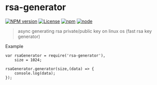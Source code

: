 
# rsa-generator

[![NPM version](https://img.shields.io/npm/v/rsa-generator.svg)](https://www.npmjs.com/package/rsa-generator)
[![License](https://img.shields.io/badge/License-MIT-brightgreen.svg)](https://opensource.org/licenses/MIT)
[![npm](https://img.shields.io/npm/dt/rsa-generator.svg)](https://www.npmjs.com/package/rsa-generator)
[![node](https://img.shields.io/node/v/rsa-generator.svg)](https://nodejs.org/en/download/)

>async generating rsa private/public key on linux os (fast rsa key generator)


Example

    var rsaGenerator = require('rsa-generator'),
        size = 1024;

    rsaGenerator.generator(size,(data) => {
        console.log(data);
    });



